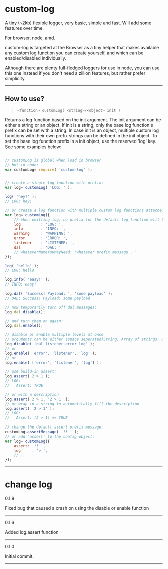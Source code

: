 custom-log
==========

A tiny (~2kb) flexible logger, very basic, simple and fast. Will add some features over time.

For browser, node, amd.

custom-log is targeted at the Browser as a tiny helper that makes available any custom log function you can
create yourself, and which can be enabled/disabled individually.

Although there are plenty full-fledged loggers for use in node, you can use this one instead if you don't
need a zillion features, but rather prefer simplicity.
___

How to use?
---

> `<function> customLog( <string>/<object> init )`

Returns a log function based on the init argument. The init argument can be either a string or an object.
If init is a string, only the base log function's prefix can be set with a string. In case init is an
object, multiple custom log functions with their own prefix strings can be defined in the init object.
To set the base log function prefix in a init object, use the reserved 'log' key. See some examples below:

```javascript

// customLog is global when load in browser
// but in node:
var customLog= require( 'custom-log' );


// create a single log function with prefix:
var log= customLog( 'LOG: ' );

log( 'hey!' );
// LOG: hey!

// or create a log function with multiple custom log functions attached to it:
var log= customLog({
	// when omitting log, no prefix for the default log function will be used
	log			: 'LOG: ',
	info		: 'INFO: ',
	warning		: 'WARNING: ',
	error		: 'ERROR: ',
	listener	: 'LISTENER: ',
	dal			: 'DAL: '
	// whateverNameYouMayNeed: 'whatever prefix message.. '
});

log( 'hello' );
// LOG: hello

log.info( 'easy!' );
// INFO: easy!

log.dal( 'Success! Payload: ', 'some payload' );
// DAL: Success! Payload: some payload

// now temporarily turn off dal messages:
log.dal.disable();

// and turn them on again:
log.dal.enable();

// disable or enable multiple levels at once
// arguments can be either (space seperated)String, Array of strings, multiple Strings
log.disable( 'dal listener error log' );
// or
log.enable( 'error', 'listener', 'log' );
// or
log.enable( ['error', 'listener', 'log'] );

// use build-in assert:
log.assert( 2 > 1 );
// LOG:
//	 Assert: TRUE

// or with a description
log.assert( 2 > 1, '2 > 1' );
// or wrap in a string to automatically fill the description
log.assert( '2 > 1' );
// LOG:
//	 Assert: (2 > 1) == TRUE

// change the default assert prefix message:
customLog.assertMessage( '!! ' );
// or add 'assert' to the config object:
var log= customLog({
	assert: '!! ',
	log		: '> ',
	// ...
});

```
___


change log
==========

0.1.9

Fixed bug that caused a crash on using the disable or enable function

___

0.1.6

Added log.assert function

___

0.1.0

Initial commit.

___